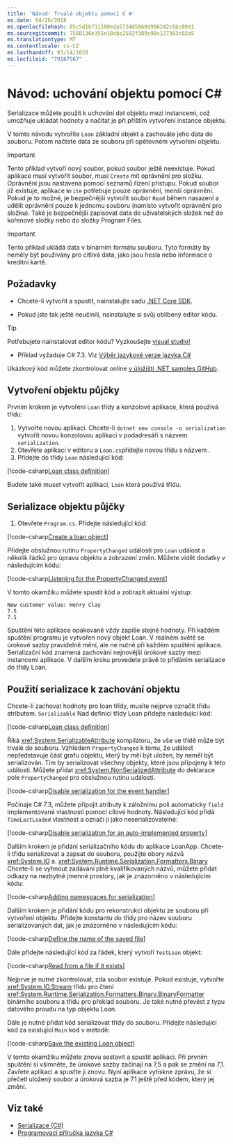 ```yaml
---
title: 'Návod: Trvalé objektu pomocí C #'
ms.date: 04/26/2018
ms.openlocfilehash: 85c5d1b711180eda5734d5860d996242c6bc89d1
ms.sourcegitcommit: 7588136e355e10cbc2582f389c90c127363c02a5
ms.translationtype: MT
ms.contentlocale: cs-CZ
ms.lasthandoff: 03/14/2020
ms.locfileid: "79167567"
---
```

# <a name="walkthrough-persisting-an-object-using-c"></a>Návod: uchování objektu pomocí C\#

Serializace můžete použít k uchování dat objektu mezi instancemi, což umožňuje ukládat hodnoty a načítat je při příštím vytvoření instance objektu.

V tomto návodu vytvoříte `Loan` základní objekt a zachováte jeho data do souboru. Potom načtete data ze souboru při opětovném vytvoření objektu.

> [!IMPORTANT]
> Tento příklad vytvoří nový soubor, pokud soubor ještě neexistuje. Pokud aplikace musí vytvořit soubor, musí `Create` mít oprávnění pro složku. Oprávnění jsou nastavena pomocí seznamů řízení přístupu. Pokud soubor již existuje, aplikace `Write` potřebuje pouze oprávnění, menší oprávnění. Pokud je to možné, je bezpečnější vytvořit soubor `Read` během nasazení a udělit oprávnění pouze k jednomu souboru (namísto vytvořit oprávnění pro složku). Také je bezpečnější zapisovat data do uživatelských složek než do kořenové složky nebo do složky Program Files.

> [!IMPORTANT]
> Tento příklad ukládá data v binárním formátu souboru. Tyto formáty by neměly být používány pro citlivá data, jako jsou hesla nebo informace o kreditní kartě.

## <a name="prerequisites"></a>Požadavky

- Chcete-li vytvořit a spustit, nainstalujte sadu [.NET Core SDK](https://dotnet.microsoft.com/download).

- Pokud jste tak ještě neučinili, nainstalujte si svůj oblíbený editor kódu.

> [!TIP]
> Potřebujete nainstalovat editor kódu? Vyzkoušejte [visual studio!](https://visualstudio.com/downloads)

- Příklad vyžaduje C# 7.3. Viz [Výběr jazykové verze jazyka C#](../../../language-reference/configure-language-version.md)

Ukázkový kód můžete zkontrolovat online [v úložišti .NET samples GitHub](https://github.com/dotnet/samples/tree/master/csharp/serialization).

## <a name="creating-the-loan-object"></a>Vytvoření objektu půjčky

Prvním krokem je vytvoření `Loan` třídy a konzolové aplikace, která používá třídu:

1. Vytvořte novou aplikaci. Chcete-li `dotnet new console -o serialization` vytvořit novou konzolovou aplikaci v podadresáři s názvem `serialization`.
1. Otevřete aplikaci v editoru a `Loan.cs`přidejte novou třídu s názvem .
1. Přidejte do třídy `Loan` následující kód:

[!code-csharp[Loan class definition](../../../../../samples/snippets/csharp/serialization/Loan.cs#1)]

Budete také muset vytvořit aplikaci, `Loan` která používá třídu.

## <a name="serialize-the-loan-object"></a>Serializace objektu půjčky

1. Otevřete `Program.cs`. Přidejte následující kód:

[!code-csharp[Create a loan object](../../../../../samples/snippets/csharp/serialization/Program.cs#1)]

Přidejte obslužnou rutinu `PropertyChanged` události pro `Loan` událost a několik řádků pro úpravu objektu a zobrazení změn. Můžete vidět dodatky v následujícím kódu:

[!code-csharp[Listening for the PropertyChanged event](../../../../../samples/snippets/csharp/serialization/Program.cs#2)]

V tomto okamžiku můžete spustit kód a zobrazit aktuální výstup:

```console
New customer value: Henry Clay
7.5
7.1
```

Spuštění této aplikace opakovaně vždy zapíše stejné hodnoty. Při každém spuštění programu je vytvořen nový objekt Loan. V reálném světě se úrokové sazby pravidelně mění, ale ne nutně při každém spuštění aplikace. Serializační kód znamená zachování nejnovější úrokové sazby mezi instancemi aplikace. V dalším kroku provedete právě to přidáním serializace do třídy Loan.

## <a name="using-serialization-to-persist-the-object"></a>Použití serializace k zachování objektu

Chcete-li zachovat hodnoty pro loan třídy, musíte nejprve označit třídu atributem. `Serializable` Nad definici třídy Loan přidejte následující kód:

[!code-csharp[Loan class definition](../../../../../samples/snippets/csharp/serialization/Loan.cs#2)]

Říká <xref:System.SerializableAttribute> kompilátoru, že vše ve třídě může být trvalé do souboru. Vzhledem `PropertyChanged` k tomu, že událost nepředstavuje část grafu objektu, který by měl být uložen, by neměl být serializován. Tím by serializovat všechny objekty, které jsou připojeny k této události. Můžete přidat <xref:System.NonSerializedAttribute> do deklarace pole `PropertyChanged` pro obslužnou rutinu události.

[!code-csharp[Disable serialization for the event handler](../../../../../samples/snippets/csharp/serialization/Loan.cs#3)]

Počínaje C# 7.3, můžete připojit atributy k záložnímu poli automaticky `field` implementované vlastnosti pomocí cílové hodnoty. Následující kód přidá `TimeLastLoaded` vlastnost a označí ji jako neserializovatelné:

[!code-csharp[Disable serialization for an auto-implemented property](../../../../../samples/snippets/csharp/serialization/Loan.cs#4)]

Dalším krokem je přidání serializačního kódu do aplikace LoanApp. Chcete-li třídu serializovat a zapsat do souboru, použijte obory názvů <xref:System.IO> a. <xref:System.Runtime.Serialization.Formatters.Binary> Chcete-li se vyhnout zadávání plně kvalifikovaných názvů, můžete přidat odkazy na nezbytné jmenné prostory, jak je znázorněno v následujícím kódu:

[!code-csharp[Adding namespaces for serialization](../../../../../samples/snippets/csharp/serialization/Program.cs#3)]

Dalším krokem je přidání kódu pro rekonstrukci objektu ze souboru při vytvoření objektu. Přidejte konstantu do třídy pro název souboru serializovaných dat, jak je znázorněno v následujícím kódu:

[!code-csharp[Define the name of the saved file](../../../../../samples/snippets/csharp/serialization/Program.cs#4)]

Dále přidejte následující kód za řádek, který vytvoří `TestLoan` objekt:

[!code-csharp[Read from a file if it exists](../../../../../samples/snippets/csharp/serialization/Program.cs#5)]

Nejprve je nutné zkontrolovat, zda soubor existuje. Pokud existuje, vytvořte <xref:System.IO.Stream> třídu pro čtení <xref:System.Runtime.Serialization.Formatters.Binary.BinaryFormatter> binárního souboru a třídu pro překlad souboru. Je také nutné převést z typu datového proudu na typ objektu Loan.

Dále je nutné přidat kód serializovat třídy do souboru. Přidejte následující kód za existující `Main` kód v metodě:

[!code-csharp[Save the existing Loan object](../../../../../samples/snippets/csharp/serialization/Program.cs#6)]

V tomto okamžiku můžete znovu sestavit a spustit aplikaci. Při prvním spuštění si všimněte, že úrokové sazby začínají na 7,5 a pak se změní na 7,1. Zavřete aplikaci a spusťte ji znovu. Nyní aplikace vytiskne zprávu, že si přečetl uložený soubor a úroková sazba je 7.1 ještě před kódem, který jej změní.

## <a name="see-also"></a>Viz také

- [Serializace (C#)](index.md)
- [Programovací příručka jazyka C#](../..//index.md)
